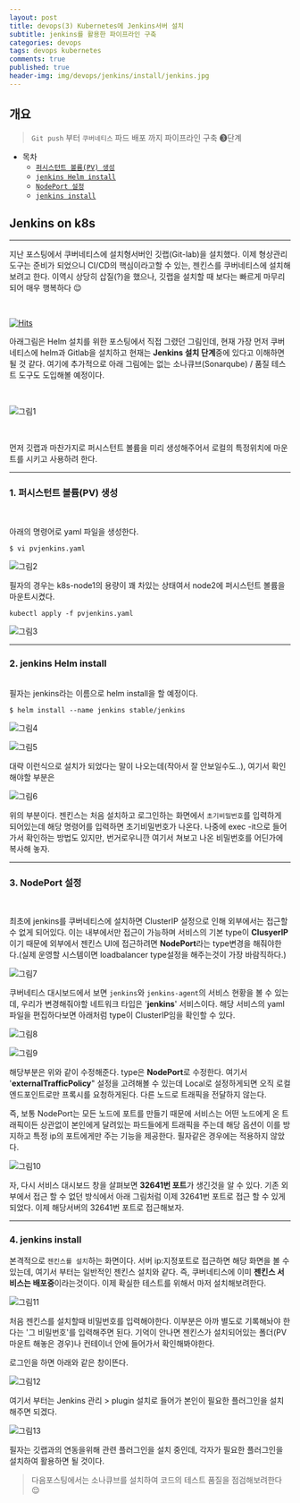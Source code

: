 ```yaml
---
layout: post
title: devops(3) Kubernetes에 Jenkins서버 설치
subtitle: jenkins를 활용한 파이프라인 구축
categories: devops
tags: devops kubernetes
comments: true
published: true
header-img: img/devops/jenkins/install/jenkins.jpg
---
```


## 개요
> `Git push` 부터 `쿠버네티스` 파드 배포 까지 파이프라인 구축 &#10104;단계
  
- 목차
	- [`퍼시스턴트 볼륨(PV) 생성`](#1-퍼시스턴트-볼륨pv-생성)
	- [`jenkins Helm install`](#2-jenkins-helm-install)
	- [`NodePort 설정`](#3-nodeport-설정)
	- [`jenkins install`](#4-jenkins-install)
  
## Jenkins on k8s
---
지난 포스팅에서 쿠버네티스에 설치형서버인 깃랩(Git-lab)을 설치했다. 이제 형상관리도구는 준비가 되었으니 CI/CD의 핵심이라고할 수 있는, 젠킨스를 쿠버네티스에 설치해보려고 한다. 이역시 상당히 삽질(?)을 했으나, 깃랩을 설치할 때 보다는 빠르게 마무리 되어 매우 행복하다 😌

<br>

[![Hits](https://hits.seeyoufarm.com/api/count/incr/badge.svg?url=https%3A%2F%2Fzunoxi.github.io%2Fdevops%2F2020%2F09%2F28%2Fdevops-k8s-jenkins%2F&count_bg=%2379C83D&title_bg=%23555555&icon=&icon_color=%23E7E7E7&title=hits&edge_flat=false)](https://hits.seeyoufarm.com)

아래그림은 Helm 설치를 위한 포스팅에서 직접 그렸던 그림인데, 현재 가장 먼저 쿠버네티스에 helm과 Gitlab을 설치하고 현재는 **Jenkins 설치 단계**중에 있다고 이해하면될 것 같다. 여기에 추가적으로 아래 그림에는 없는 소나큐브(Sonarqube) / 품질 테스트 도구도 도입해볼 예정이다.

<br>

![그림1](https://cdn.jsdelivr.net/gh/zunoxi/zunoxi.github.io/assets/img/devops/jenkins/install/structure.png)

<br>

먼저 깃랩과 마찬가지로 퍼시스턴트 볼륨을 미리 생성해주어서 로컬의 특정위치에 마운트를 시키고 사용하려 한다. 

---

### 1. 퍼시스턴트 볼륨(PV) 생성

<br>

아래의 명령어로 yaml 파일을 생성한다.

```
$ vi pvjenkins.yaml
```

![그림2](https://cdn.jsdelivr.net/gh/zunoxi/zunoxi.github.io/assets/img/devops/jenkins/install/1.png)
<br>

필자의 경우는 k8s-node1의 용량이 꽤 차있는 상태여서 node2에 퍼시스턴트 볼륨을 마운트시켰다.

```
kubectl apply -f pvjenkins.yaml
```

![그림3](https://cdn.jsdelivr.net/gh/zunoxi/zunoxi.github.io/assets/img/devops/jenkins/install/2.png)
<br>

---
### 2. jenkins Helm install

<br>
필자는 jenkins라는 이름으로 helm install을 할 예정이다. 

```
$ helm install --name jenkins stable/jenkins
```

![그림4](https://cdn.jsdelivr.net/gh/zunoxi/zunoxi.github.io/assets/img/devops/jenkins/install/3.png)
<br>

![그림5](https://cdn.jsdelivr.net/gh/zunoxi/zunoxi.github.io/assets/img/devops/jenkins/install/4.png)
<br>

대략 이런식으로 설치가 되었다는 말이 나오는데(작아서 잘 안보일수도..), 여기서 확인해야할 부분은 

![그림6](https://cdn.jsdelivr.net/gh/zunoxi/zunoxi.github.io/assets/img/devops/jenkins/install/5.png)
<br>

위의 부분이다. 젠킨스는 처음 설치하고 로그인하는 화면에서 `초기비밀번호`를 입력하게 되어있는데 해당 명령어를 입력하면 초기비밀번호가 나온다. 나중에 exec -it으로 들어가서 확인하는 방법도 있지만, 번거로우니깐 여기서 쳐보고 나온 비밀번호를 어딘가에 복사해 놓자.

---
### 3. NodePort 설정

<br>

최초에 jenkins를 쿠버네티스에 설치하면 ClusterIP 설정으로 인해 외부에서는 접근할 수 없게 되어있다. 이는 내부에서만 접근이 가능하며 서비스의 기본 type이 **ClusyerIP**이기 때문에 외부에서 젠킨스 UI에 접근하려면 **NodePort**라는 type변경을 해줘야한다.(실제 운영할 시스템이면 loadbalancer type설정을 해주는것이 가장 바람직하다.)

![그림7](https://cdn.jsdelivr.net/gh/zunoxi/zunoxi.github.io/assets/img/devops/jenkins/install/6.png)
<br>

쿠버네티스 대시보드에서 보면 `jenkins`와 `jenkins-agent`의 서비스 현황을 볼 수 있는데, 우리가 변경해줘야할 네트워크 타입은 '**jenkins**' 서비스이다. 해당 서비스의 yaml 파일을 편집하다보면 아래처럼 type이 ClusterIP임을 확인할 수 있다.

![그림8](https://cdn.jsdelivr.net/gh/zunoxi/zunoxi.github.io/assets/img/devops/jenkins/install/7.png)
<br>

![그림9](https://cdn.jsdelivr.net/gh/zunoxi/zunoxi.github.io/assets/img/devops/jenkins/install/8.png)
<br>

해당부분은 위와 같이 수정해준다. type은 **NodePort**로 수정한다. 여기서 '**externalTrafficPolicy**" 설정을 고려해볼 수 있는데 Local로 설정하게되면 오직 로컬 엔드포인트로만 프록시를 요청하게된다. 다른 노드로 트래픽을 전달하지 않는다. 

즉, 보통 NodePort는 모든 노드에 포트를 만들기 때문에 서비스는 어떤 노드에게 온 트래픽이든 상관없이 본인에게 달려있는 파드들에게 트래픽을 주는데 해당 옵션이 이를 방지하고 특정 ip의 포트에게만 주는 기능을 제공한다. 필자같은 경우에는 적용하지 않았다.

![그림10](https://cdn.jsdelivr.net/gh/zunoxi/zunoxi.github.io/assets/img/devops/jenkins/install/9.png)
<br>

자, 다시 서비스 대시보드 창을 살펴보면 **32641번 포트**가 생긴것을 알 수 있다. 기존 외부에서 접근 할 수 없던 방식에서 아래 그림처럼 이제 32641번 포트로 접근 할 수 있게 되었다. 이제 해당서버의 32641번 포트로 접근해보자.

---
### 4. jenkins install

본격적으로 `젠킨스를 설치`하는 화면이다. 서버 ip:지정포트로 접근하면 해당 화면을 볼 수 있는데, 여기서 부터는 일반적인 젠킨스 설치와 같다. 즉, 쿠버네티스에 이미 **젠킨스 서비스는 배포중**이라는것이다. 이제 확실한 테스트를 위해서 마저 설치해보려한다.

![그림11](https://cdn.jsdelivr.net/gh/zunoxi/zunoxi.github.io/assets/img/devops/jenkins/install/10.png)
<br>

처음 젠킨스를 설치할때 비밀번호를 입력해야한다. 이부분은 아까 별도로 기록해놔야 한다는 '그 비밀번호'를 입력해주면 된다. 기억이 안나면 젠킨스가 설치되어있는 폴더(PV 마운트 해놓은 경우)나 컨테이너 안에 들어가서 확인해봐야한다.

로그인을 하면 아래와 같은 창이뜬다.

![그림12](https://cdn.jsdelivr.net/gh/zunoxi/zunoxi.github.io/assets/img/devops/jenkins/install/11.png)
<br>

여기서 부터는 Jenkins 관리 > plugin 설치로 들어가 본인이 필요한 플러그인을 설치해주면 되겠다. 

![그림13](https://cdn.jsdelivr.net/gh/zunoxi/zunoxi.github.io/assets/img/devops/jenkins/install/12.png)
<br>

필자는 깃랩과의 연동을위해 관련 플러그인을 설치 중인데, 각자가 필요한 플러그인을 설치하여 활용하면 될 것이다.

> 다음포스팅에서는 소나큐브를 설치하여 코드의 테스트 품질을 점검해보려한다 😌



